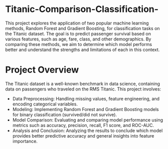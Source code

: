 # Titanic-Comparison-Classification-
This project explores the application of two popular machine learning methods, Random Forest and Gradient Boosting, for classification tasks on the Titanic dataset. The goal is to predict passenger survival based on various features, such as age, fare, class, and other demographics. By comparing these methods, we aim to determine which model performs better and understand the strengths and limitations of each in this context.

# Project Overview
The Titanic dataset is a well-known benchmark in data science, containing data on passengers who traveled on the RMS Titanic. This project involves:
* Data Preprocessing: Handling missing values, feature engineering, and encoding categorical variables.
* Modeling: Implementing Random Forest and Gradient Boosting models for binary classification (survived/did not survive).
* Model Comparison: Evaluating and comparing model performance using metrics such as accuracy, precision, recall, F1 score, and ROC-AUC.
* Analysis and Conclusion: Analyzing the results to conclude which model provides better predictive accuracy and general insights into feature importance.
